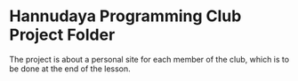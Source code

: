 # Hannudaya Programming Club Project Folder

The project is about a personal site for each member of the club, which is to be done at the end of the lesson.
